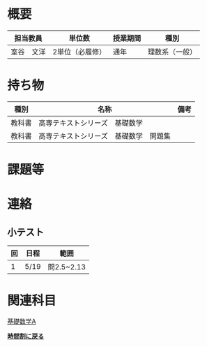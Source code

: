 # 概要
| 担当教員  | 単位数      | 授業期間 | 種別      |
|-------|----------|------|---------|
| 室谷　文洋 | 2単位（必履修） | 通年   | 理数系（一般） |
# 持ち物
| 種別  | 名称                  | 備考 |
|-----|---------------------| --- |
| 教科書 | 高専テキストシリーズ　基礎数学     |    |
| 教科書 | 高専テキストシリーズ　基礎数学　問題集 |    |
# 課題等

# 連絡
## 小テスト
| 回 | 日程   | 範囲        |
|---|------|-----------|
| 1 | 5/19 | 問2.5~2.13 |
# 関連科目
[基礎数学A](basic_math_a.md)  

[**時間割に戻る**](../timetable.md)
